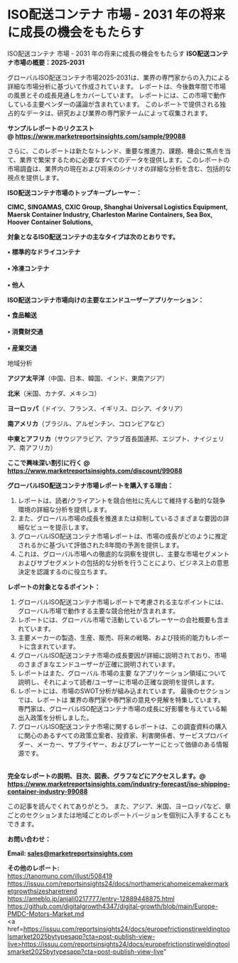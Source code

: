 # ISO配送コンテナ 市場 - 2031 年の将来に成長の機会をもたらす
ISO配送コンテナ 市場 - 2031 年の将来に成長の機会をもたらす
<strong><b>ISO配送コンテナ市場の概要：2025-2031</b></strong>

グローバルISO配送コンテナ市場2025-2031は、業界の専門家からの入力による詳細な市場分析に基づいて作成されています。 レポートは、今後数年間で市場の風景とその成長見通しをカバーしています。 レポートには、この市場で動作している主要ベンダーの議論が含まれています。 このレポートで提供される独占的なデータは、研究および業界の専門家チームによって収集されます。

<strong>サンプルレポートのリクエスト @ <a href=https://www.marketreportsinsights.com/sample/99088>https://www.marketreportsinsights.com/sample/99088</a></strong>

さらに、このレポートは新たなトレンド、重要な推進力、課題、機会に焦点を当て、業界で繁栄するために必要なすべてのデータを提供します。このレポートの市場調査は、業界内の現在および将来のシナリオの詳細な分析を含む、包括的な視点を提供します。

<strong>ISO配送コンテナ市場のトップキープレーヤー：</strong>

<strong>CIMC, SINGAMAS, CXIC Group, Shanghai Universal Logistics Equipment, Maersk Container Industry, Charleston Marine Containers, Sea Box, Hoover Container Solutions,</strong>

<strong><b>対象となるISO配送コンテナの主なタイプは次のとおりです。</b></strong>

<strong>• 標準的なドライコンテナ<br><br>• 冷凍コンテナ<br><br>• 他人</strong>

<strong><b>ISO配送コンテナ市場向けの主要なエンドユーザーアプリケーション：</b></strong>

<strong>• 食品輸送<br><br>• 消費財交通<br><br>• 産業交通</strong>

 地域分析

<strong><b>アジア太平洋</b></strong>（中国、日本、韓国、インド、東南アジア）

<strong><b>北米</b></strong>（米国、カナダ、メキシコ）

<strong><b>ヨーロッパ</b></strong>（ドイツ、フランス、イギリス、ロシア、イタリア）

<strong><b>南アメリカ</b></strong>（ブラジル、アルゼンチン、コロンビアなど）

<strong><b>中東とアフリカ</b></strong>（サウジアラビア、アラブ首長国連邦、エジプト、ナイジェリア、南アフリカ）

<strong>ここで興味深い割引に行く @ <a href=https://www.marketreportsinsights.com/discount/99088>https://www.marketreportsinsights.com/discount/99088</a></strong>

<strong><b>グローバルISO配送コンテナ市場レポートを購入する理由：</b></strong>
<ol>
  <li>レポートは、読者/クライアントを競合他社に先んじて維持する動的な競争環境の詳細な分析を提供します。</li>
  <li>また、グローバル市場の成長を推進または抑制しているさまざまな要因の詳細なビューを提示します。</li>
  <li>グローバルISO配送コンテナ市場レポートは、市場の成長がどのように推定されるかに基づいて評価された8年間の予測を提供します。</li>
  <li>これは、グローバル市場への徹底的な洞察を提供し、主要な市場セグメントおよびサブセグメントの包括的な分析を行うことにより、ビジネス上の意思決定を認識するのに役立ちます。</li>
</ol>
<strong><b>レポートの対象となるポイント：</b></strong>
<ol>
  <li>グローバルISO配送コンテナ市場レポートで考慮される主なポイントには、グローバル市場で動作する主要な競合他社が含まれます。</li>
  <li>レポートには、グローバル市場で活動しているプレーヤーの会社概要も含まれています。</li>
  <li>主要メーカーの製造、生産、販売、将来の戦略、および技術的能力もレポートに含まれています。</li>
  <li>グローバルISO配送コンテナ市場の成長要因が詳細に説明されており、市場のさまざまなエンドユーザーが正確に説明されています。</li>
  <li>レポートはまた、グローバル 市場の主要 なアプリケーション領域について説明し、それによって読者/ユーザーに市場の正確な説明を提供します。</li>
  <li>レポートには、市場のSWOT分析が組み込まれています。 最後のセクションでは、レポートは 業界の専門家や専門家の意見や見解を特集しています。 専門家は、グローバルISO配送コンテナ市場の成長に好影響を与えている輸出入政策を分析しました。</li>
  <li>グローバルISO配送コンテナ市場に関するレポートは、この調査資料の購入に関心のあるすべての政策立案者、投資家、利害関係者、サービスプロバイダー、メーカー、サプライヤー、およびプレーヤーにとって価値のある情報源です。</li>
</ol><br>
<strong>完全なレポートの説明、目次、図表、グラフなどにアクセスします。@ <a href=https://www.marketreportsinsights.com/industry-forecast/iso-shipping-container-industry-99088>https://www.marketreportsinsights.com/industry-forecast/iso-shipping-container-industry-99088</a></strong>

この記事を読んでくれてありがとう。 また、アジア、米国、ヨーロッパなど、章ごとのセクションまたは地域ごとのレポートバージョンを個別に入手することもできます。

<strong><b>お問い合わせ：</b></strong>

<strong>Email: </strong><a href=mailto:sales@marketreportsinsights.com><strong>sales@marketreportsinsights.com</strong></a>

<strong>その他のレポート:</strong>
<br>
<a href=https://tanomuno.com/illust/508419>https://tanomuno.com/illust/508419</a>
<br>
<a href=https://issuu.com/reportsinsights24/docs/northamericahomeicemakermarketgrowthsizesharetrend>https://issuu.com/reportsinsights24/docs/northamericahomeicemakermarketgrowthsizesharetrend</a>
<br>
<a href=https://ameblo.jp/anjali0217777/entry-12889448875.html>https://ameblo.jp/anjali0217777/entry-12889448875.html</a>
<br>
<a href=https://github.com/digitalgrowth4347/digital-growth/blob/main/Europe-PMDC-Motors-Market.md>https://github.com/digitalgrowth4347/digital-growth/blob/main/Europe-PMDC-Motors-Market.md</a>
<br>
<a href=https://issuu.com/reportsinsights24/docs/europefrictionstirweldingtoolsmarket2025bytypesapp?cta=post-publish-view-live>https://issuu.com/reportsinsights24/docs/europefrictionstirweldingtoolsmarket2025bytypesapp?cta=post-publish-view-live</a>"
